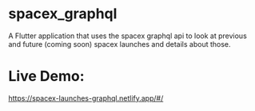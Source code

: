 # spacex_graphql

A Flutter application that uses the spacex graphql api to look at previous and future (coming soon) spacex launches and details about those.


# Live Demo:

https://spacex-launches-graphql.netlify.app/#/

